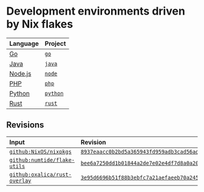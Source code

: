 # Development environments driven by Nix flakes

| Language        | Project               |
| :-------------- | :-------------------- |
| [Go]            | [`go`](./go/)         |
| [Java]          | [`java`](./java/)     |
| [Node.js][node] | [`node`](./node/)     |
| [PHP]           | [`php`](./php/)       |
| [Python]        | [`python`](./python/) |
| [Rust]          | [`rust`](./rust/)     |

## Revisions

| Input                                                                    | Revision                                                                                                                            |
| :----------------------------------------------------------------------- | :---------------------------------------------------------------------------------------------------------------------------------- |
| [`github:NixOS/nixpkgs`](https://github.com/NixOS/nixpkgs)               | [`8937eaacc0b2bd5a365943fd959adb3cad56ad73`](https://github.com/NixOS/nixpkgs/tree/8937eaacc0b2bd5a365943fd959adb3cad56ad73)        |
| [`github:numtide/flake-utils`](https://github.com/numtide/flake-utils)   | [`bee6a7250dd1b01844a2de7e02e4df7d8a0a206c`](https://github.com/numtide/flake-utils/tree/bee6a7250dd1b01844a2de7e02e4df7d8a0a206c)  |
| [`github:oxalica/rust-overlay`](https://github.com/oxalica/rust-overlay) | [`3e95d6696b51f88b3ebfc7a21aefaeeb70a245bd`](https://github.com/oxalica/rust-overlay/tree/3e95d6696b51f88b3ebfc7a21aefaeeb70a245bd) |

[go]: https://golang.org
[java]: https://docs.oracle.com/java
[node]: https://nodejs.org
[php]: https://www.php.net
[python]: https://python.org
[rust]: https://rust-lang.org
